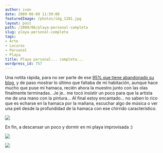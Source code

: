 ```yaml
---
author: ivan
date: 2009-06-09 11:59:00
featuredImage: /photos/img_1281.jpg
layout: post
path: /2009/06/playa-personal-completa
slug: playa-personal-completa
tags:
- Arte
- Locuras
- Personal
- Playa
title: Playa personal... completa...
wordpress_id: 757
---
```


Una notita rápida, para no ser parte de ese [95% que tiene abandonado su blog](https://www.fayerwayer.com/2009/06/95-de-los-blogs-estarian-abandonados-2/), y de paso mostrar lo último que faltaba de mi habitación, aunque hace mucho que puse mi hamaca, recién ahora la muestro junto con las olas finalmente terminadas.. Je je.. me tocó insistir un poco para que la artista me de una mano con la pintura... Al final estoy encantado... no saben lo rico que es echarse en la hamaca por la mañana, escuchar algo de música o ver una peli desde la profundidad de la hamaca con ese chirrido característico.

[![](/photos/img_1281.jpg)](https://1.bp.blogspot.com/_T2UWuNJg3dQ/Si4IvB10x7I/AAAAAAAABiQ/PdeTarwtZhs/s1600-h/img_1281.jpg)

En fin, a descansar un poco y dormir en mi playa improvisada :)

[![](/photos/img_1284.jpg)](https://3.bp.blogspot.com/_T2UWuNJg3dQ/Si4IvkuIO0I/AAAAAAAABig/cLlpBqdrehQ/s1600-h/img_1284.jpg)

[![](/photos/img_1282.jpg)](https://4.bp.blogspot.com/_T2UWuNJg3dQ/Si4Ivef-PRI/AAAAAAAABiY/JttsJcxlr8w/s1600-h/img_1282.jpg)
